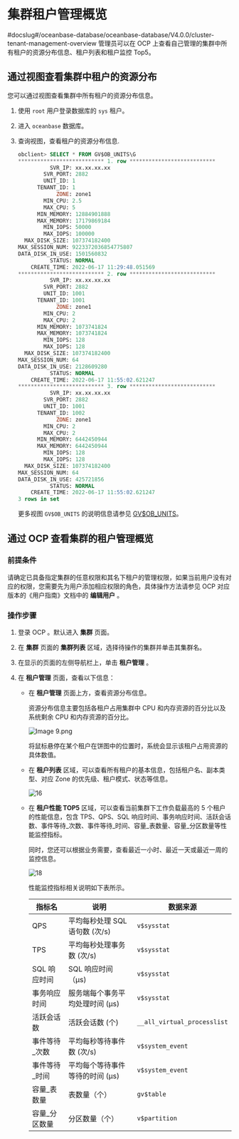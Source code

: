 # 集群租户管理概览
#docslug#/oceanbase-database/oceanbase-database/V4.0.0/cluster-tenant-management-overview
管理员可以在 OCP 上查看自己管理的集群中所有租户的资源分布信息、租户列表和租户监控 Top5。

## 通过视图查看集群中租户的资源分布

您可以通过视图查看集群中所有租户的资源分布信息。

1. 使用 `root` 用户登录数据库的 `sys` 租户。

2. 进入 `oceanbase` 数据库。

3. 查询视图，查看租户的资源分布信息.

      ```sql
      obclient> SELECT * FROM GV$OB_UNITS\G
      *************************** 1. row ***************************
                SVR_IP: xx.xx.xx.xx
              SVR_PORT: 2882
              UNIT_ID: 1
            TENANT_ID: 1
                  ZONE: zone1
              MIN_CPU: 2.5
              MAX_CPU: 5
            MIN_MEMORY: 12884901888
            MAX_MEMORY: 17179869184
              MIN_IOPS: 50000
              MAX_IOPS: 100000
        MAX_DISK_SIZE: 107374182400
      MAX_SESSION_NUM: 9223372036854775807
      DATA_DISK_IN_USE: 1501560832
                STATUS: NORMAL
          CREATE_TIME: 2022-06-17 11:29:48.051569
      *************************** 2. row ***************************
                SVR_IP: xx.xx.xx.xx
              SVR_PORT: 2882
              UNIT_ID: 1001
            TENANT_ID: 1001
                  ZONE: zone1
              MIN_CPU: 2
              MAX_CPU: 2
            MIN_MEMORY: 1073741824
            MAX_MEMORY: 1073741824
              MIN_IOPS: 128
              MAX_IOPS: 128
        MAX_DISK_SIZE: 107374182400
      MAX_SESSION_NUM: 64
      DATA_DISK_IN_USE: 2128609280
                STATUS: NORMAL
          CREATE_TIME: 2022-06-17 11:55:02.621247
      *************************** 3. row ***************************
                SVR_IP: xx.xx.xx.xx
              SVR_PORT: 2882
              UNIT_ID: 1001
            TENANT_ID: 1002
                  ZONE: zone1
              MIN_CPU: 2
              MAX_CPU: 2
            MIN_MEMORY: 6442450944
            MAX_MEMORY: 6442450944
              MIN_IOPS: 128
              MAX_IOPS: 128
        MAX_DISK_SIZE: 107374182400
      MAX_SESSION_NUM: 64
      DATA_DISK_IN_USE: 425721856
                STATUS: NORMAL
          CREATE_TIME: 2022-06-17 11:55:02.621247
      3 rows in set
      ```

     更多视图 `GV$OB_UNITS` 的说明信息请参见 [GV$OB_UNITS](../../13.system-reference/4.system-view-for-mysql/3.performance-view-5/13.gv-ob_units.md)。

## 通过 OCP 查看集群的租户管理概览

### 前提条件

请确定已具备指定集群的任意权限和其名下租户的管理权限，如果当前用户没有对应的权限，您需要先为用户添加相应权限的角色，具体操作方法请参见 OCP 对应版本的《用户指南》文档中的 **编辑用户** 。

### 操作步骤

1. 登录 OCP 。默认进入 **集群** 页面。

2. 在 **集群** 页面的 **集群列表** 区域，选择待操作的集群并单击其集群名。

3. 在显示的页面的左侧导航栏上，单击 **租户管理** 。

4. 在 **租户管理** 页面，查看以下信息：

   * 在 **租户管理** 页面上方，查看资源分布信息。

     资源分布信息主要包括各租户占用集群中 CPU 和内存资源的百分比以及系统剩余 CPU 和内存资源的百分比。

     ![Image 9.png](https://help-static-aliyun-doc.aliyuncs.com/assets/img/zh-CN/4772988061/p199880.png "Image 9.png")

     将鼠标悬停在某个租户在饼图中的位置时，系统会显示该租户占用资源的具体数值。

   * 在 **租户列表** 区域，可以查看所有租户的基本信息，包括租户名、副本类型、对应 Zone 的优先级、租户模式、状态等信息。

     ![16](https://help-static-aliyun-doc.aliyuncs.com/assets/img/zh-CN/4772988061/p200733.png)

   * 在 **租户性能 TOP5** 区域，可以查看当前集群下工作负载最高的 5 个租户的性能信息，包含 TPS、QPS、SQL 响应时间、事务响应时间、活跃会话数、事件等待_次数、事件等待_时间、容量_表数量、容量_分区数量等性能监控指标。

     同时，您还可以根据业务需要，查看最近一小时、最近一天或最近一周的监控信息。

     ![18](https://help-static-aliyun-doc.aliyuncs.com/assets/img/zh-CN/4772988061/p200735.png)

     性能监控指标相关说明如下表所示。

     |   指标名    |          说明          |            数据来源             |
     |----------|----------------------|-----------------------------|
     | QPS      | 平均每秒处理 SQL 语句数 (次/s) | `v$sysstat`                 |
     | TPS      | 平均每秒处理事务数 (次/s)      | `v$sysstat`                 |
     | SQL 响应时间 | SQL 响应时间 （μs)        | `v$sysstat`                 |
     | 事务响应时间   | 服务端每个事务平均处理时间 (μs)   | `v$sysstat`                 |
     | 活跃会话数    | 活跃会话数 (个)            | `__all_virtual_processlist` |
     | 事件等待_次数  | 平均每秒等待事件数 (次/s)      | `v$system_event`            |
     | 事件等待_时间  | 平均每个等待事件等待的时间 (μs)   | `v$system_event`            |
     | 容量_表数量   | 表数量（个）               | `gv$table`                  |
     | 容量_分区数量  | 分区数量（个）              | `v$partition`               |
